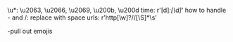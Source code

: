 \u*: \u2063, \u2066, \u2069, \u200b, \u200d
time: r'[d]*:[\d]*'
how to handle - and /: replace with space
urls: r'http[\w]?//[\S]*\s'


-pull out emojis
